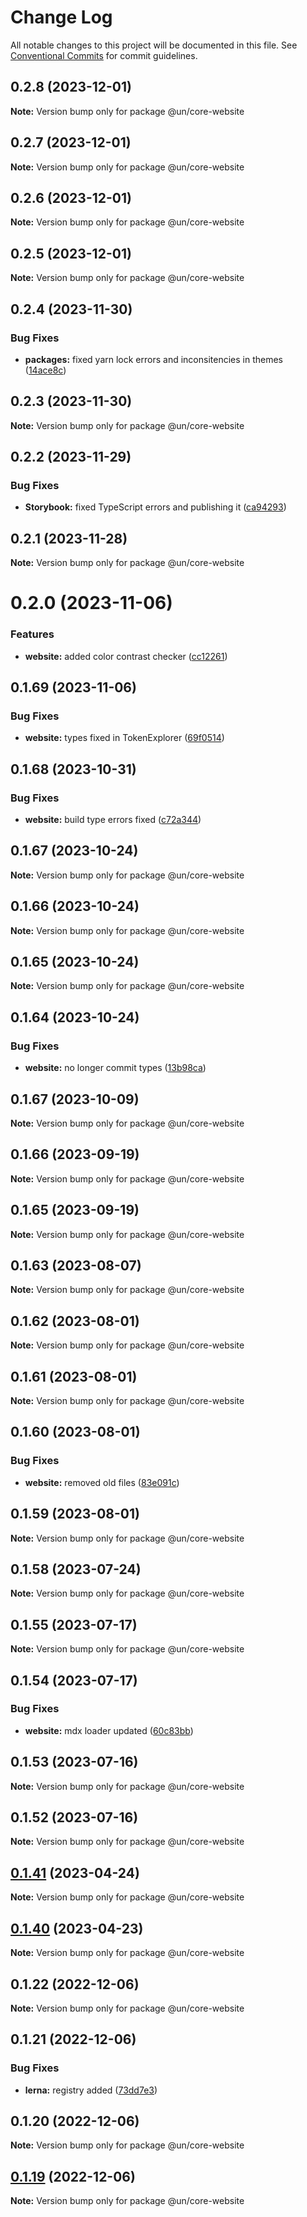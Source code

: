 # Change Log

All notable changes to this project will be documented in this file.
See [Conventional Commits](https://conventionalcommits.org) for commit guidelines.

## 0.2.8 (2023-12-01)

**Note:** Version bump only for package @un/core-website





## 0.2.7 (2023-12-01)

**Note:** Version bump only for package @un/core-website





## 0.2.6 (2023-12-01)

**Note:** Version bump only for package @un/core-website





## 0.2.5 (2023-12-01)

**Note:** Version bump only for package @un/core-website





## 0.2.4 (2023-11-30)


### Bug Fixes

* **packages:** fixed yarn lock errors and inconsitencies in themes ([14ace8c](https://dev.azure.com/commits/14ace8cc950c85a8b7220c516d7eaca2cbc8df48))





## 0.2.3 (2023-11-30)

**Note:** Version bump only for package @un/core-website





## 0.2.2 (2023-11-29)


### Bug Fixes

* **Storybook:** fixed TypeScript errors and publishing it ([ca94293](https://dev.azure.com/commits/ca942938534e06d98a5799340d21aa0a58cb6847))





## 0.2.1 (2023-11-28)

**Note:** Version bump only for package @un/core-website





# 0.2.0 (2023-11-06)


### Features

* **website:** added color contrast checker ([cc12261](https://dev.azure.com/commits/cc122617dc46fcfe8c8913b405837d549ad2f8f0))





## 0.1.69 (2023-11-06)


### Bug Fixes

* **website:** types fixed in TokenExplorer ([69f0514](https://dev.azure.com/commits/69f051402c3fe011e026aae5ffee006c9412ae8f))





## 0.1.68 (2023-10-31)


### Bug Fixes

* **website:** build type errors fixed ([c72a344](https://dev.azure.com/commits/c72a3440fc4ef3f29fdacb24e853e315bc54fe0b))





## 0.1.67 (2023-10-24)

**Note:** Version bump only for package @un/core-website





## 0.1.66 (2023-10-24)

**Note:** Version bump only for package @un/core-website





## 0.1.65 (2023-10-24)

**Note:** Version bump only for package @un/core-website





## 0.1.64 (2023-10-24)


### Bug Fixes

* **website:** no longer commit types ([13b98ca](https://dev.azure.com/commits/13b98ca873487caa77dbc0828da85c9c136ce6a5))





## 0.1.67 (2023-10-09)

**Note:** Version bump only for package @un/core-website





## 0.1.66 (2023-09-19)

**Note:** Version bump only for package @un/core-website





## 0.1.65 (2023-09-19)

**Note:** Version bump only for package @un/core-website





## 0.1.63 (2023-08-07)

**Note:** Version bump only for package @un/core-website





## 0.1.62 (2023-08-01)

**Note:** Version bump only for package @un/core-website





## 0.1.61 (2023-08-01)

**Note:** Version bump only for package @un/core-website





## 0.1.60 (2023-08-01)


### Bug Fixes

* **website:** removed old files ([83e091c](https://dev.azure.com/commits/83e091c04153ac227dbad158e999cb4f247c58ce))





## 0.1.59 (2023-08-01)

**Note:** Version bump only for package @un/core-website





## 0.1.58 (2023-07-24)

**Note:** Version bump only for package @un/core-website





## 0.1.55 (2023-07-17)

**Note:** Version bump only for package @un/core-website





## 0.1.54 (2023-07-17)


### Bug Fixes

* **website:** mdx loader updated ([60c83bb](https://dev.azure.com/commits/60c83bba74621ba5a93c9718bc49e4cdfbc807b6))





## 0.1.53 (2023-07-16)

**Note:** Version bump only for package @un/core-website





## 0.1.52 (2023-07-16)

**Note:** Version bump only for package @un/core-website





## [0.1.41](https://github.com/un-core/designsystem/compare/@un/core-website@0.1.40...@un/core-website@0.1.41) (2023-04-24)

**Note:** Version bump only for package @un/core-website

## [0.1.40](https://github.com/un-core/designsystem/compare/@un/core-website@0.1.39...@un/core-website@0.1.40) (2023-04-23)

**Note:** Version bump only for package @un/core-website

## 0.1.22 (2022-12-06)

**Note:** Version bump only for package @un/core-website

## 0.1.21 (2022-12-06)

### Bug Fixes

- **lerna:** registry added ([73dd7e3](https://github.com/un-core/designsystem/commit/73dd7e367e91bc1a372aa7e3f841f7f24a1b6934))

## 0.1.20 (2022-12-06)

**Note:** Version bump only for package @un/core-website

## [0.1.19](https://github.com/un-core/designsystem/compare/@un/core-website@0.1.18...@un/core-website@0.1.19) (2022-12-06)

**Note:** Version bump only for package @un/core-website
